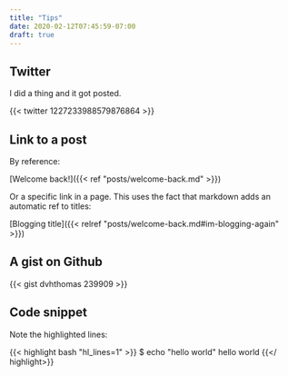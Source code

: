 ```yaml
---
title: "Tips"
date: 2020-02-12T07:45:59-07:00
draft: true
---
```


## Twitter

I did a thing and it got posted.

{{< twitter 1227233988579876864 >}}

## Link to a post

By reference:

[Welcome back!]({{< ref "posts/welcome-back.md" >}})

Or a specific link in a page. This uses the fact that markdown adds an automatic ref to titles:

[Blogging title]({{< relref "posts/welcome-back.md#im-blogging-again" >}})

## A gist on Github

{{< gist dvhthomas 239909 >}}

## Code snippet

Note the highlighted lines:

{{< highlight bash "hl_lines=1" >}}
$ echo "hello world"
hello world
{{</ highlight>}}